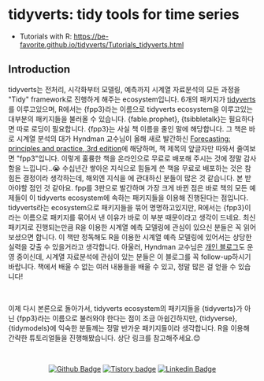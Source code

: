 # tidyverts: tidy tools for time series
* Tutorials with R: https://be-favorite.github.io/tidyverts/Tutorials_tidyverts.html

## Introduction
tidyverts는 전처리, 시각화부터 모델링, 예측까지 시계열 자료분석의 모든 과정을 "Tidy" framework로 진행하게 해주는 ecosystem입니다. 6개의 패키지가 [tidyverts](https://tidyverts.org/)를 이루고있으며, R에서는 {fpp3}라는 이름으로 tidyverts ecosystem을 이루고있는 대부분의 패키지들을 불러올 수 있습니다. {fable.prophet}, {tsibbletalk}는 필요하다면 따로 로딩이 필요합니다. {fpp3}는 사실 책 이름을 줄인 말에 해당합니다. 그 책은 바로 시계열 분석의 대가 Hyndman 교수님이 올해 새로 발간하신 [Forecasting: principles and practice, 3rd edition](https://otexts.com/fpp3/)에 해당하며, 책 제목의 앞글자만 따와서 줄여보면 "fpp3"입니다. 이렇게 훌륭한 책을 온라인으로 무료로 배포해 주시는 것에 정말 감사함을 느낍니다..😭  수십년간 쌓아온 지식으로 힘들게 쓴 책을 무료로 배포하는 것은 참 힘든 결정이라 생각하는데, 해외엔 지식을 에 관대하신 분들이 많은 것 같습니다. 본 받아야할 점인 것 같아요. fpp를 3판으로 발간하며 가장 크게 바뀐 점은 바로 책의 모든 예제들이 이 tidyverts ecosystem에 속하는 패키지들을 이용해 진행된다는 점입니다. tidyverts라는 ecosystem으로 패키지들을 묶어 명명하고있지만, R에서는 {fpp3}이라는 이름으로 패키지를 묶어서 낸 이유가 바로 이 부분 때문이라고 생각이 드네요. 최신 패키지로 진행되는만큼 R을 이용한 시계열 예측 모델링에 관심이 있으신 분들은 꼭 읽어보셨으면 합니다. 이 책만 정독해도 R을 이용한 시계열 예측 모델링에 있어서는 상당한 실력을 갖출 수 있을거라고 생각합니다. 아울러, Hyndman 교수님은 [개인 블로그](https://robjhyndman.com/)도 운영 중이신데, 시계열 자료분석에 관심이 있는 분들은 이 블로그를 꼭 follow-up하시기 바랍니다. 책에서 배울 수 없는 여러 내용들을 배울 수 있고, 정말 많은 걸 얻을 수 있습니다!

<br>

이제 다시 본론으로 돌아가서, tidyverts ecosystem의 패키지들을 {tidyverts}가 아닌 {fpp3}라는 이름으로 불러와야 한다는 점이 조금 아쉽긴하지만, {tidyverse}, {tidymodels}에 익숙한 분들께는 정말 반가운 패키지들이라 생각합니다. R을 이용해 간략한 튜토리얼들을 진행해봤습니다. 상단 링크를 참고해주세요.:blush:

<br>

<div align=center>
 
[![Github Badge](http://img.shields.io/badge/-Github%20profile-black?style=flat-square&logo=github&link=https://github.com/be-favorite)](https://github.com/be-favorite) 
[![Tistory badge](https://img.shields.io/badge/-Tistory%20blog-yellow?style=flat-square&logo=Blogger&link=https://be-favorite.tistory.com/)](https://be-favorite.tistory.com/) 
[![Linkedin Badge](https://img.shields.io/badge/-LinkedIn-blue?style=flat-square&logo=Linkedin&logoColor=white&link=https://www.linkedin.com/in/taemo-bang-8b9999184/)](https://www.linkedin.com/in/taemo-bang-8b9999184/) 

</div>
